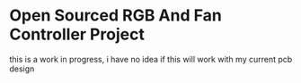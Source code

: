 # Open Sourced RGB And Fan Controller Project

this is a work in progress, i have no idea if this will work with my current pcb design
